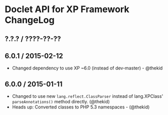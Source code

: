 Doclet API for XP Framework ChangeLog
========================================================================

## ?.?.? / ????-??-??

## 6.0.1 / 2015-02-12

* Changed dependency to use XP ~6.0 (instead of dev-master) - @thekid

## 6.0.0 / 2015-01-11

* Changed to use new `lang.reflect.ClassParser` instead of lang.XPClass'
  `parseAnnotations()` method directly.
  (@thekid)
* Heads up: Converted classes to PHP 5.3 namespaces - (@thekid)
